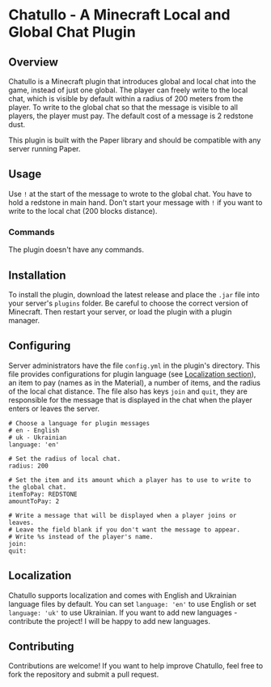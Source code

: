 # Chatullo - A Minecraft Local and Global Chat Plugin

## Overview

Chatullo is a Minecraft plugin that introduces global and local chat into the game, instead of just one global. The player can freely write to the local chat, which is visible by default within a radius of 200 meters from the player. To write to the global chat so that the message is visible to all players, the player must pay. The default cost of a message is 2 redstone dust.

This plugin is built with the Paper library and should be compatible with any server running Paper.

## Usage

Use `!` at the start of the message to wrote to the global chat. You have to hold a redstone in main hand. Don't start your message with `!` if you want to write to the local chat (200 blocks distance).

### Commands

The plugin doesn't have any commands.

## Installation

To install the plugin, download the latest release and place the `.jar` file into your server's `plugins` folder. Be careful to choose the correct version of Minecraft. Then restart your server, or load the plugin with a plugin manager.

## Configuring

Server administrators have the file `config.yml` in the plugin's directory. This file provides configurations for plugin language (see [Localization section](#localization)), an item to pay (names as in the Material), a number of items, and the radius of the local chat distance. The file also has keys `join` and `quit`, they are responsible for the message that is displayed in the chat when the player enters or leaves the server. 
```
# Choose a language for plugin messages
# en - English
# uk - Ukrainian
language: 'en'

# Set the radius of local chat.
radius: 200

# Set the item and its amount which a player has to use to write to the global chat.
itemToPay: REDSTONE
amountToPay: 2

# Write a message that will be displayed when a player joins or leaves.
# Leave the field blank if you don't want the message to appear.
# Write %s instead of the player's name.
join:
quit:
```

## Localization

Chatullo supports localization and comes with English and Ukrainian language files by default. You can set `language: 'en'` to use English or set `language: 'uk'` to use Ukrainian. If you want to add new languages - contribute the project! I will be happy to add new languages.

## Contributing

Contributions are welcome! If you want to help improve Chatullo, feel free to fork the repository and submit a pull request.
